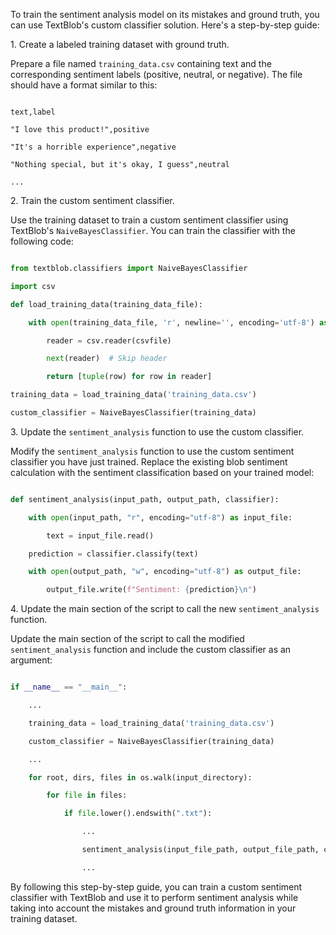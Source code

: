 To train the sentiment analysis model on its mistakes and ground truth, you can use TextBlob's custom classifier solution. Here's a step-by-step guide:

1\. Create a labeled training dataset with ground truth.

Prepare a file named `training_data.csv` containing text and the corresponding sentiment labels (positive, neutral, or negative). The file should have a format similar to this:

```

text,label

"I love this product!",positive

"It's a horrible experience",negative

"Nothing special, but it's okay, I guess",neutral

...

```

2\. Train the custom sentiment classifier.

Use the training dataset to train a custom sentiment classifier using TextBlob's `NaiveBayesClassifier`. You can train the classifier with the following code:

```python

from textblob.classifiers import NaiveBayesClassifier

import csv

def load_training_data(training_data_file):

    with open(training_data_file, 'r', newline='', encoding='utf-8') as csvfile:

        reader = csv.reader(csvfile)

        next(reader)  # Skip header

        return [tuple(row) for row in reader]

training_data = load_training_data('training_data.csv')

custom_classifier = NaiveBayesClassifier(training_data)

```

3\. Update the `sentiment_analysis` function to use the custom classifier.

Modify the `sentiment_analysis` function to use the custom sentiment classifier you have just trained. Replace the existing blob sentiment calculation with the sentiment classification based on your trained model:

```python

def sentiment_analysis(input_path, output_path, classifier):

    with open(input_path, "r", encoding="utf-8") as input_file:

        text = input_file.read()

    prediction = classifier.classify(text)

    with open(output_path, "w", encoding="utf-8") as output_file:

        output_file.write(f"Sentiment: {prediction}\n")

```

4\. Update the main section of the script to call the new `sentiment_analysis` function.

Update the main section of the script to call the modified `sentiment_analysis` function and include the custom classifier as an argument:

```python

if __name__ == "__main__":

    ...

    training_data = load_training_data('training_data.csv')

    custom_classifier = NaiveBayesClassifier(training_data)

    ...

    for root, dirs, files in os.walk(input_directory):

        for file in files:

            if file.lower().endswith(".txt"):

                ...

                sentiment_analysis(input_file_path, output_file_path, custom_classifier)

                ...

```

By following this step-by-step guide, you can train a custom sentiment classifier with TextBlob and use it to perform sentiment analysis while taking into account the mistakes and ground truth information in your training dataset.